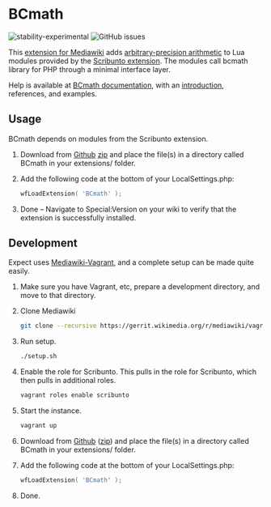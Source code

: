 # BCmath

![stability-experimental](https://img.shields.io/badge/stability-experimental-orange.svg?style=for-the-badge)
![GitHub issues](https://img.shields.io/github/issues-raw/jeblad/BCmath?style=for-the-badge)

This [extension for Mediawiki](https://www.mediawiki.org/wiki/Extension:Expect) adds [arbitrary-precision arithmetic](https://en.wikipedia.org/wiki/Arbitrary-precision_arithmetic) to Lua modules provided by the [Scribunto extension](https://www.mediawiki.org/wiki/Extension:Scribunto). The modules call bcmath library for PHP through a minimal interface layer.

Help is available at [BCmath documentation](https://jeblad.github.io/BCmath/), with an [introduction](https://jeblad.github.io/BCmath/manual/introduction.md.html), references, and examples.

## Usage

BCmath depends on modules from the Scribunto extension.

1. Download from [Github](https://github.com/jeblad/BCmath) [zip](https://github.com/jeblad/BCmath/archive/master.zip) and place the file(s) in a directory called BCmath in your extensions/ folder.
2. Add the following code at the bottom of your LocalSettings.php:

	```lua
	wfLoadExtension( 'BCmath' );
	```

3. Done – Navigate to Special:Version on your wiki to verify that the extension is successfully installed.

## Development

Expect uses [Mediawiki-Vagrant](https://www.mediawiki.org/wiki/MediaWiki-Vagrant), and a complete setup can be made quite easily.

1. Make sure you have Vagrant, etc, prepare a development directory, and move to that directory.
2. Clone Mediawiki

	```bash
	git clone --recursive https://gerrit.wikimedia.org/r/mediawiki/vagrant .
	```

3. Run setup.

	```bash
	./setup.sh
	```

4. Enable the role for Scribunto. This pulls in the role for Scribunto, which then pulls in additional roles.

	```bash
	vagrant roles enable scribunto
	```

5. Start the instance.

	```bash
	vagrant up
	```

6. Download from [Github](https://github.com/jeblad/BCmath) ([zip](https://github.com/jeblad/BCmath/archive/master.zip)) and place the file(s) in a directory called BCmath in your extensions/ folder.

7. Add the following code at the bottom of your LocalSettings.php:

	```lua
	wfLoadExtension( 'BCmath' );
	```

7. Done.
